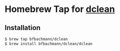 # Homebrew Tap for [dclean](https://github.com/bfbachmann/dclean)

## Installation

```bash
$ brew tap bfbachmann/dclean
$ brew install bfbachmann/dclean/dclean
```
